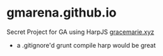 # gmarena.github.io
Secret Project for GA using HarpJS
<a href="http://www.gracemarie.xyz" target="_blank">gracemarie.xyz</a>
- a .gitignore'd grunt compile harp would be great
